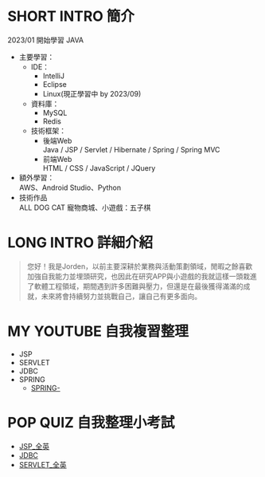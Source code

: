 # SHORT INTRO 簡介
2023/01 開始學習 JAVA
- 主要學習：</br>
  * IDE：</br>
     * IntelliJ</br>
     * Eclipse</br>
     * Linux(現正學習中 by 2023/09)</br>
  * 資料庫：</br>
     * MySQL</br>
     * Redis</br>
  * 技術框架：</br>
      * 後端Web</br>
        Java / JSP / Servlet / Hibernate / Spring / Spring MVC</br>
      * 前端Web</br>
      HTML / CSS / JavaScript / JQuery</br>
- 額外學習：</br>
  AWS、Android Studio、Python</br>
- 技術作品</br>
  ALL DOG CAT 寵物商城、小遊戲：五子棋</br>
  
# LONG INTRO 詳細介紹</br>
>    您好！我是Jorden，以前主要深耕於業務與活動策劃領域，閒暇之餘喜歡加強自我能力並埋頭研究，也因此在研究APP與小遊戲的我就這樣一頭栽進了軟體工程領域，期間遇到許多困難與壓力，但還是在最後獲得滿滿的成就，未來將會持續努力並挑戰自己，讓自己有更多面向。
# MY YOUTUBE 自我複習整理</br>
  * JSP
  * SERVLET
  * JDBC
  * SPRING</br>
    * [SPRING-](https://youtu.be/Gc92Ilb8S84) 

# POP QUIZ 自我整理小考試
  * [JSP_全英](https://forms.gle/UN6NY3L9NPcdHdnc8)
  * [JDBC](https://forms.gle/ScaEGA6xdmVbP4Rc9)
  * [SERVLET_全英](https://forms.gle/VrjudZHezcrGLQVo8)
